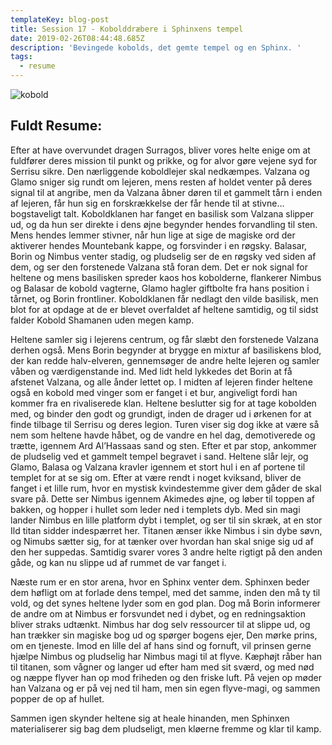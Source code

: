 ```yaml
---
templateKey: blog-post
title: Session 17 - Kobolddræbere i Sphinxens tempel
date: 2019-02-26T08:44:48.685Z
description: 'Bevingede kobolds, det gemte tempel og en Sphinx. '
tags:
  - resume
---
```

![kobold](/img/636252780450300625.jpeg)

## Fuldt Resume:

Efter at have overvundet dragen Surragos, bliver vores helte enige om at fuldfører deres mission til punkt og prikke, og for alvor gøre vejene syd for Serrisu sikre. Den nærliggende koboldlejer skal nedkæmpes. Valzana og Glamo sniger sig rundt om lejeren, mens resten af holdet venter på deres signal til at angribe, men da Valzana åbner døren til et gammelt tårn i enden af lejeren, får hun sig en forskrækkelse der får hende til at stivne… bogstaveligt talt. Koboldklanen har fanget en basilisk som Valzana slipper ud, og da hun ser direkte i dens øjne begynder hendes forvandling til sten. Mens hendes lemmer stivner, når hun lige at sige de magiske ord der aktiverer hendes Mountebank kappe, og forsvinder i en røgsky. Balasar, Borin og Nimbus venter stadig, og pludselig ser de en røgsky ved siden af dem, og ser den forstenede Valzana stå foran dem. Det er nok signal for heltene og mens basilisken spreder kaos hos kobolderne, flankerer Nimbus og Balasar de kobold vagterne, Glamo hagler giftbolte fra hans position i tårnet, og Borin frontliner. Koboldklanen får nedlagt den vilde basilisk, men blot for at opdage at de er blevet overfaldet af heltene samtidig, og til sidst falder Kobold Shamanen uden megen kamp.

Heltene samler sig i lejerens centrum, og får slæbt den forstenede Valzana derhen også. Mens Borin begynder at brygge en mixtur af basiliskens blod, der kan redde halv-elveren, gennemsøger de andre helte lejeren og samler våben og værdigenstande ind. Med lidt held lykkedes det Borin at få afstenet Valzana, og alle ånder lettet op. I midten af lejeren finder heltene også en kobold med vinger som er fanget i et bur, angiveligt fordi han kommer fra en rivaliserede klan. Heltene beslutter sig for at tage kobolden med, og binder den godt og grundigt, inden de drager ud i ørkenen for at finde tilbage til Serrisu og deres legion. Turen viser sig dog ikke at være så nem som heltene havde håbet, og de vandre en hel dag, demotiverede og trætte, igennem Ard Al’Hassaas sand og sten. Efter et par stop, ankommer de pludselig ved et gammelt tempel begravet i sand. Heltene slår lejr, og Glamo, Balasa og Valzana kravler igennem et stort hul i en af portene til templet for at se sig om. Efter at være rendt i noget kviksand, bliver de fanget i et lille rum, hvor en mystisk kvindestemme giver dem gåder de skal svare på. Dette ser Nimbus igennem Akimedes øjne, og løber til toppen af bakken, og hopper i hullet som leder ned i templets dyb. Med sin magi lander Nimbus en lille platform dybt i templet, og ser til sin skræk, at en stor Ild titan sidder indespærret her. Titanen ænser ikke Nimbus i sin dybe søvn, og Nimubs sætter sig, for at tænker over hvordan han skal snige sig ud af den her suppedas. Samtidig svarer vores 3 andre helte rigtigt på den anden gåde, og kan nu slippe ud af rummet de var fanget i.

Næste rum er en stor arena, hvor en Sphinx venter dem. Sphinxen beder dem høfligt om at forlade dens tempel, med det samme, inden den må ty til vold, og det synes heltene lyder som en god plan. Dog må Borin informerer de andre om at Nimbus er forsvundet ned i dybet, og en redningsaktion bliver straks udtænkt. Nimbus har dog selv ressourcer til at slippe ud, og han trækker sin magiske bog ud og spørger bogens ejer, Den mørke prins, om en tjeneste. Imod en lille del af hans sind og fornuft, vil prinsen gerne hjælpe Nimbus og pludselig har Nimbus magi til at flyve. Kæphøjt råber han til titanen, som vågner og langer ud efter ham med sit sværd, og med nød og næppe flyver han op mod friheden og den friske luft. På vejen op møder han Valzana og er på vej ned til ham, men sin egen flyve-magi, og sammen popper de op af hullet.

Sammen igen skynder heltene sig at heale hinanden, men Sphinxen materialiserer sig bag dem pludseligt, men kløerne fremme og klar til kamp.
